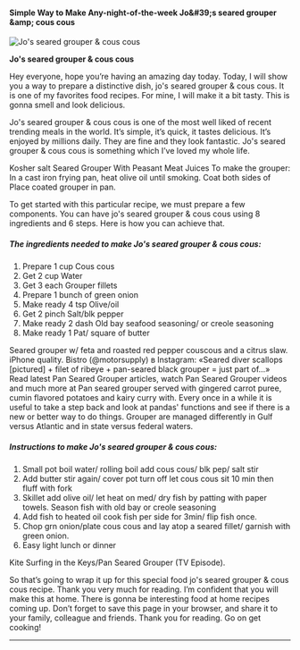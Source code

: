             

#### Simple Way to Make Any-night-of-the-week Jo&amp;#39;s seared grouper &amp;amp; cous cous

![Jo's seared grouper &amp; cous cous](https://img-global.cpcdn.com/recipes/32750466/751x532cq70/jos-seared-grouper-cous-cous-recipe-main-photo.jpg)

**Jo's seared grouper &amp; cous cous**

Hey everyone, hope you’re having an amazing day today. Today, I will show you a way to prepare a distinctive dish, jo's seared grouper & cous cous. It is one of my favorites food recipes. For mine, I will make it a bit tasty. This is gonna smell and look delicious.

Jo's seared grouper & cous cous is one of the most well liked of recent trending meals in the world. It’s simple, it’s quick, it tastes delicious. It’s enjoyed by millions daily. They are fine and they look fantastic. Jo's seared grouper & cous cous is something which I’ve loved my whole life.

Kosher salt Seared Grouper With Peasant Meat Juices To make the grouper: In a cast iron frying pan, heat olive oil until smoking. Coat both sides of Place coated grouper in pan.

To get started with this particular recipe, we must prepare a few components. You can have jo's seared grouper & cous cous using 8 ingredients and 6 steps. Here is how you can achieve that.

##### The ingredients needed to make Jo's seared grouper & cous cous:

1.  Prepare 1 cup Cous cous
2.  Get 2 cup Water
3.  Get 3 each Grouper fillets
4.  Prepare 1 bunch of green onion
5.  Make ready 4 tsp Olive/oil
6.  Get 2 pinch Salt/blk pepper
7.  Make ready 2 dash Old bay seafood seasoning/ or creole seasoning
8.  Make ready 1 Pat/ square of butter

Seared grouper w/ feta and roasted red pepper couscous and a citrus slaw. iPhone quality. Bistro (@motorsupply) в Instagram: «Seared diver scallops \[pictured\] + filet of ribeye + pan-seared black grouper = just part of…» Read latest Pan Seared Grouper articles, watch Pan Seared Grouper videos and much more at Pan seared grouper served with gingered carrot puree, cumin flavored potatoes and kairy curry with. Every once in a while it is useful to take a step back and look at pandas' functions and see if there is a new or better way to do things. Grouper are managed differently in Gulf versus Atlantic and in state versus federal waters.

##### Instructions to make Jo's seared grouper & cous cous:

1.  Small pot boil water/ rolling boil add cous cous/ blk pep/ salt stir
2.  Add butter stir again/ cover pot turn off let cous cous sit 10 min then fluff with fork
3.  Skillet add olive oil/ let heat on med/ dry fish by patting with paper towels. Season fish with old bay or creole seasoning
4.  Add fish to heated oil cook fish per side for 3min/ flip fish once.
5.  Chop grn onion/plate cous cous and lay atop a seared fillet/ garnish with green onion.
6.  Easy light lunch or dinner

Kite Surfing in the Keys/Pan Seared Grouper (TV Episode).

So that’s going to wrap it up for this special food jo's seared grouper & cous cous recipe. Thank you very much for reading. I’m confident that you will make this at home. There is gonna be interesting food at home recipes coming up. Don’t forget to save this page in your browser, and share it to your family, colleague and friends. Thank you for reading. Go on get cooking!

* * *